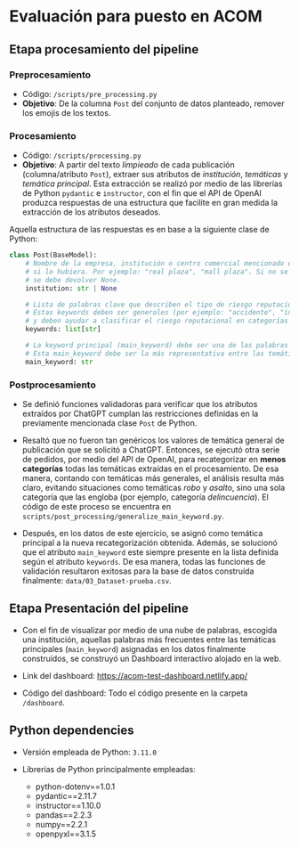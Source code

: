 # Evaluación para puesto en ACOM

## Etapa **procesamiento** del pipeline

### Preprocesamiento 

- Código: `/scripts/pre_processing.py`
- **Objetivo**: De la columna `Post` del conjunto de datos
planteado, remover los emojis de los textos.

### Procesamiento

- Código: `/scripts/processing.py`
- **Objetivo**: A partir del texto *limpieado* de cada publicación
(columna/atributo `Post`), extraer sus atributos de *institución*,
*temáticas* y *temática principal*. 
Esta extracción se realizó por medio de las librerías de Python `pydantic` e `instructor`,
con el fin que el API de OpenAI produzca respuestas de una estructura
que facilite en gran medida la extracción de los atributos deseados.

Aquella estructura de las respuestas es en base a la siguiente clase de Python:

```python
class Post(BaseModel):
    # Nombre de la empresa, institución o centro comercial mencionado en la publicación,
    # si lo hubiera. Por ejemplo: "real plaza", "mall plaza". Si no se menciona ninguna,
    # se debe devolver None.
    institution: str | None

    # Lista de palabras clave que describen el tipo de riesgo reputacional implicado en la publicación.
    # Estas keywords deben ser generales (por ejemplo: "accidente", "infraestructura", "extorsión", "clausura"),
    # y deben ayudar a clasificar el riesgo reputacional en categorías amplias.
    keywords: list[str]

    # La keyword principal (main_keyword) debe ser una de las palabras listadas en el campo keywords.
    # Esta main_keyword debe ser la más representativa entre las temáticas (keywords) asociadas a la publicación.
    main_keyword: str 
```

### Postprocesamiento

- Se definió funciones validadoras para verificar que los atributos extraídos
por ChatGPT cumplan las restricciones definidas en la previamente mencionada
clase `Post` de Python.

- Resaltó que no fueron tan genéricos los valores de temática general de publicación
que se solicitó a ChatGPT. Entonces, se ejecutó otra serie de pedidos,
por medio del API de OpenAI, para recategorizar en **menos categorías**
todas las temáticas extraídas en el procesamiento. 
De esa manera, contando con temáticas más generales, el análisis resulta más claro,
evitando situaciones como temáticas *robo* y *asalto*, sino una sola categoría que
las engloba (por ejemplo, categoría *delincuencia*).
El código de este proceso se encuentra en `scripts/post_processing/generalize_main_keyword.py`.

- Después, en los datos de este ejercicio,
se asignó como temática principal a la nueva
recategorización obtenida. Además, se solucionó
que el atributo `main_keyword` este siempre presente
en la lista definida según el atributo `keywords`.
De esa manera, todas las funciones de validación
resultaron exitosas para la base de datos construída
finalmente: `data/03_Dataset-prueba.csv`.


## Etapa **Presentación** del pipeline

- Con el fin de visualizar por medio de una nube de palabras, escogida una institución, 
aquellas palabras más frecuentes entre las temáticas 
principales (`main_keyword`) asignadas en los datos
finalmente construídos, se construyó un Dashboard 
interactivo alojado en la web.

- Link del dashboard: <https://acom-test-dashboard.netlify.app/>
- Código del dashboard: Todo el código presente en
la carpeta `/dashboard`.


## Python dependencies

- Versión empleada de Python: `3.11.0`

- Librerías de Python principalmente empleadas:
    - python-dotenv==1.0.1
    - pydantic==2.11.7
    - instructor==1.10.0
    - pandas==2.2.3
    - numpy==2.2.1
    - openpyxl==3.1.5
